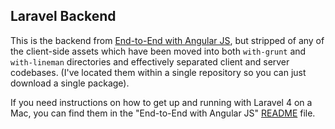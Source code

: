 ## Laravel Backend

This is the backend from [End-to-End with Angular JS](https://github.com/davemo/end-to-end-with-angularjs), but stripped of any of the client-side assets which have been moved into both `with-grunt` and `with-lineman` directories and effectively separated client and server codebases. (I've located them within a single repository so you can just download a single package).

If you need instructions on how to get up and running with Laravel 4 on a Mac, you can find them in the "End-to-End with Angular JS" [README](https://github.com/davemo/end-to-end-with-angularjs) file.
